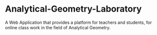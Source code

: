 # Analytical-Geometry-Laboratory
A Web Application that provides a platform for teachers and students, for online class work in the field of Analytical Geometry.
